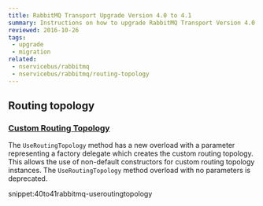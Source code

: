 ```yaml
---
title: RabbitMQ Transport Upgrade Version 4.0 to 4.1
summary: Instructions on how to upgrade RabbitMQ Transport Version 4.0 to 4.1.
reviewed: 2016-10-26
tags:
 - upgrade
 - migration
related:
 - nservicebus/rabbitmq
 - nservicebus/rabbitmq/routing-topology
---
```



## Routing topology


### [Custom Routing Topology](/nservicebus/rabbitmq/routing-topology.md#custom-routing-topology)

The `UseRoutingTopology` method has a new overload with a parameter representing a factory delegate which creates the custom routing topology. This allows the use of non-default constructors for custom routing topology instances. The `UseRoutingTopology` method overload with no parameters is deprecated.

snippet:40to41rabbitmq-useroutingtopology

